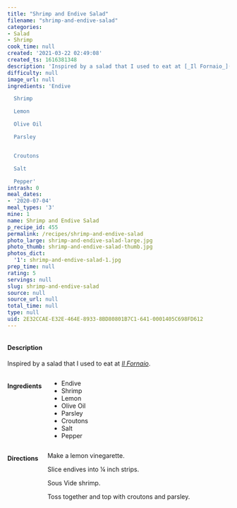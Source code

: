 ```yaml
---
title: "Shrimp and Endive Salad"
filename: "shrimp-and-endive-salad"
categories:
- Salad
- Shrimp
cook_time: null
created: '2021-03-22 02:49:08'
created_ts: 1616381348
description: 'Inspired by a salad that I used to eat at [_Il Fornaio_](https://www.ilfornaio.com/). '
difficulty: null
image_url: null
ingredients: 'Endive

  Shrimp

  Lemon

  Olive Oil

  Parsley


  Croutons

  Salt

  Pepper'
intrash: 0
meal_dates:
- '2020-07-04'
meal_types: '3'
mine: 1
name: Shrimp and Endive Salad
p_recipe_id: 455
permalink: /recipes/shrimp-and-endive-salad
photo_large: shrimp-and-endive-salad-large.jpg
photo_thumb: shrimp-and-endive-salad-thumb.jpg
photos_dict:
  '1': shrimp-and-endive-salad-1.jpg
prep_time: null
rating: 5
servings: null
slug: shrimp-and-endive-salad
source: null
source_url: null
total_time: null
type: null
uid: 2E32CCAE-E32E-464E-8933-8BD80801B7C1-641-0001405C698FD612
---
```

<div class="large-8 medium-7 columns" id="writeup">		<div id="description"><h4>Description</h4>
<div class="box box-description content"><p>Inspired by a salad that I used to eat at <a href="https://www.ilfornaio.com/"><em>Il Fornaio</em></a>.</p>
</div></div>	</div><!-- #writeup -->
</div><!-- #row-one -->
<div class="row" id="row-two">	<div class="medium-4 small-5 columns" id="ingredients"><h4>Ingredients</h4><div class="box box-ingredients content"><ul>
<li>Endive</li>
<li>Shrimp</li>
<li>Lemon</li>
<li>Olive Oil</li>
<li>Parsley</li>
<li>Croutons</li>
<li>Salt</li>
<li>Pepper</li>
</ul>
</div>	</div>	<div class="medium-6 small-7 columns" id="directions"><h4>Directions</h4><div class="box box-directions content"><p>Make a lemon vinegarette.</p>
<p>Slice endives into ¼ inch strips.</p>
<p>Sous Vide shrimp.</p>
<p>Toss together and top with croutons and parsley.</p>
</div>	</div>